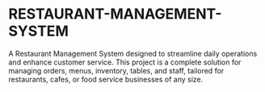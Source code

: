# RESTAURANT-MANAGEMENT-SYSTEM
A Restaurant Management System designed to streamline daily operations and enhance customer service. This project is a complete solution for managing orders, menus, inventory, tables, and staff, tailored for restaurants, cafes, or food service businesses of any size.
